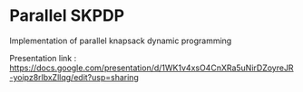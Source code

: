 # Parallel SKPDP
Implementation of parallel knapsack dynamic programming

Presentation link : https://docs.google.com/presentation/d/1WK1v4xsO4CnXRa5uNirDZoyreJR-yoipz8rlbxZllqg/edit?usp=sharing

